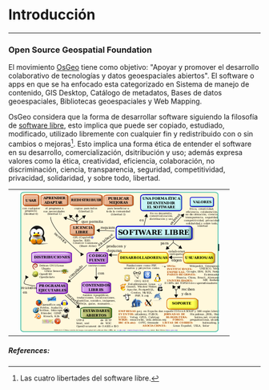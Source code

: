 # Introducción

---

### Open Source Geospatial Foundation

El movimiento [OsGeo](https://www.osgeo.org/projects/) tiene como objetivo: "Apoyar y promover el desarrollo colaborativo de tecnologías y datos geoespaciales abiertos". El software o apps  en que se ha enfocado esta categorizado en Sistema de manejo de contenido, GIS Desktop, Catálogo de metadatos, Bases de datos geoespaciales, Bibliotecas geoespaciales y Web Mapping.

OsGeo considera que la forma de desarrollar software siguiendo la filosofía de [software libre](https://www.osgeo.org/about/what-is-open-source/), esto implica que puede ser copiado, estudiado, modificado, utilizado libremente con cualquier fin y redistribuido con o sin cambios o mejoras[[^1]](https://es.wikipedia.org/wiki/Software_libre). Esto implica una forma ética de entender el software en su desarrollo, comercialización, dsitribución y uso; además expresa valores como la ética, creatividad, eficiencia, colaboración, no discriminación, ciencia, transparencia, seguridad, competitividad, privacidad, solidaridad, y sobre todo, libertad.

|  |  |  |
| :--- | :---: | :--- |
|  | ![](/assets/Mapa_conceptual_del_software_libre.png) |  |









##### References:

[^1]: Las cuatro libertades del software libre.

